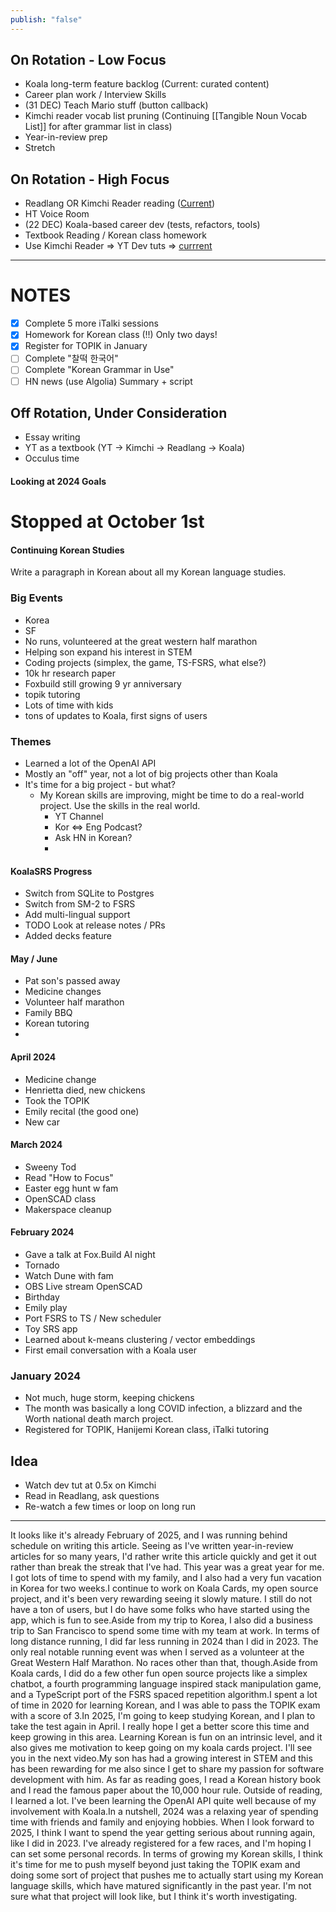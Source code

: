 ```yaml
---
publish: "false"
---
```

## On Rotation - Low Focus
 - Koala long-term feature backlog (Current: curated content)
 - Career plan work / Interview Skills
 - (31 DEC) Teach Mario stuff (button callback)
 - Kimchi reader vocab list pruning (Continuing [[Tangible Noun Vocab List]] for after grammar list in class)
 -  Year-in-review prep
 - Stretch

## On Rotation - High Focus

 - Readlang OR Kimchi Reader reading ([Current](https://nextjs-ko.org/docs/getting-started/installation))
 - HT Voice Room
 - (22 DEC) Koala-based career dev (tests, refactors, tools)
 - Textbook Reading / Korean class homework
 - Use Kimchi Reader => YT Dev tuts => [currrent](https://youtu.be/Gt40VneLdX4?si=xR9p3EotN7Gy6sHm)

---
# NOTES

- [x] Complete 5 more iTalki sessions
- [x] Homework for Korean class (!!) Only two days!
 - [x] Register for TOPIK in January
 - [ ] Complete "찰떡 한국어"
 - [ ] Complete "Korean Grammar in Use"
 - [ ] HN news (use Algolia) Summary + script
 
## Off Rotation, Under Consideration

 - Essay writing
 - YT as a textbook (YT -> Kimchi -> Readlang -> Koala)
 - Occulus time

#### Looking at 2024 Goals

# Stopped at October 1st
#### Continuing Korean Studies
Write a paragraph in Korean about all my Korean language studies.
### Big Events

 - Korea
 - SF
 - No runs, volunteered at the great western half marathon
 - Helping son expand his interest in STEM
 - Coding projects (simplex, the game, TS-FSRS, what else?)
 - 10k hr research paper
 - Foxbuild still growing 9 yr anniversary
 - topik tutoring
 - Lots of time with kids
 - tons of updates to Koala, first signs of users
 
### Themes

- Learned a lot of the OpenAI API
- Mostly an "off" year, not a lot of big projects other than Koala
- It's time for a big project - but what?
	- My Korean skills are improving, might be time to do a real-world project. Use the skills in the real world.
		- YT Channel
		- Kor <=> Eng Podcast?
		- Ask HN in Korean?
		- 
#### KoalaSRS Progress
- Switch from SQLite to Postgres
- Switch from SM-2 to FSRS
- Add multi-lingual support
- TODO Look at release notes / PRs
- Added decks feature

#### May / June

 - Pat son's passed away
 - Medicine changes
 - Volunteer half marathon
 - Family BBQ
 - Korean tutoring
 - 
#### April 2024
 * Medicine change
 * Henrietta died, new chickens
 * Took the TOPIK
 * Emily recital (the good one)
 * New car
#### March 2024
- Sweeny Tod
- Read "How to Focus"
- Easter egg hunt w fam
- OpenSCAD class
- Makerspace cleanup
#### February 2024
 - Gave a talk at Fox.Build AI night
 - Tornado
 - Watch Dune with fam
 - OBS Live stream OpenSCAD
 - Birthday
 - Emily play
 - Port FSRS to TS / New scheduler
 - Toy SRS app
 - Learned about k-means clustering / vector embeddings
 - First email conversation with a Koala user
### January 2024
  - Not much, huge storm, keeping chickens
  - The month was basically a long COVID infection, a blizzard and the Worth national death march project.
  - Registered for TOPIK, Hanijemi Korean class, iTalki tutoring
## Idea

 - Watch dev tut at 0.5x on Kimchi
 - Read in Readlang, ask questions
 - Re-watch a few times or loop on long run

---

It looks like it's already February of 2025, and I was running behind schedule on writing this article. Seeing as I've written year-in-review articles for so many years, I'd rather write this article quickly and get it out rather than break the streak that I've had. This year was a great year for me. I got lots of time to spend with my family, and I also had a very fun vacation in Korea for two weeks.I continue to work on Koala Cards, my open source project, and it's been very rewarding seeing it slowly mature. I still do not have a ton of users, but I do have some folks who have started using the app, which is fun to see.Aside from my trip to Korea, I also did a business trip to San Francisco to spend some time with my team at work. In terms of long distance running, I did far less running in 2024 than I did in 2023. The only real notable running event was when I served as a volunteer at the Great Western Half Marathon. No races other than that, though.Aside from Koala cards, I did do a few other fun open source projects like a simplex chatbot, a fourth programming language inspired stack manipulation game, and a TypeScript port of the FSRS spaced repetition algorithm.I spent a lot of time in 2020 for learning Korean, and I was able to pass the TOPIK exam with a score of 3.In 2025, I'm going to keep studying Korean, and I plan to take the test again in April. I really hope I get a better score this time and keep growing in this area. Learning Korean is fun on an intrinsic level, and it also gives me motivation to keep going on my koala cards project. I'll see you in the next video.My son has had a growing interest in STEM and this has been rewarding for me also since I get to share my passion for software development with him. As far as reading goes, I read a Korean history book and I read the famous paper about the 10,000 hour rule. Outside of reading, I learned a lot. I've been learning the OpenAI API quite well because of my involvement with Koala.In a nutshell, 2024 was a relaxing year of spending time with friends and family and enjoying hobbies. When I look forward to 2025, I think I want to spend the year getting serious about running again, like I did in 2023. I've already registered for a few races, and I'm hoping I can set some personal records. In terms of growing my Korean skills, I think it's time for me to push myself beyond just taking the TOPIK exam and doing some sort of project that pushes me to actually start using my Korean language skills, which have matured significantly in the past year. I'm not sure what that project will look like, but I think it's worth investigating.